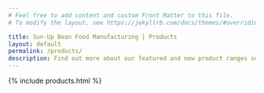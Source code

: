 ```yaml
---
# Feel free to add content and custom Front Matter to this file.
# To modify the layout, see https://jekyllrb.com/docs/themes/#overriding-theme-defaults

title: Sun-Up Bean Food Manufacturing | Products
layout: default
permalink: /products/
description: Find out more about our featured and new product ranges such as Silken, Pressed, Deep Fried, and Ready-Fried Tofu.
---
```


{% include products.html %}